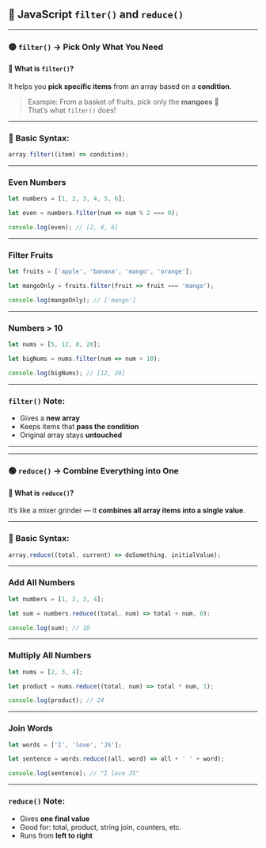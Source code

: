 ## 📘 JavaScript `filter()` and `reduce()`  

---

### 🟡 `filter()` → Pick Only What You Need

#### 🤔 What is `filter()`?

It helps you **pick specific items** from an array based on a **condition**.

> Example: From a basket of fruits, pick only the **mangoes** 🍋  
> That’s what `filter()` does!

---

### 🔹 Basic Syntax:
```js
array.filter((item) => condition);
```

---

### Even Numbers
```js
let numbers = [1, 2, 3, 4, 5, 6];

let even = numbers.filter(num => num % 2 === 0);

console.log(even); // [2, 4, 6]
```

---

### Filter Fruits
```js
let fruits = ['apple', 'banana', 'mango', 'orange'];

let mangoOnly = fruits.filter(fruit => fruit === 'mango');

console.log(mangoOnly); // ['mango']
```

---

### Numbers > 10
```js
let nums = [5, 12, 8, 20];

let bigNums = nums.filter(num => num > 10);

console.log(bigNums); // [12, 20]
```

---

### `filter()` Note:
- Gives a **new array**
- Keeps items that **pass the condition**
- Original array stays **untouched**

---

---

### 🟢 `reduce()` → Combine Everything into One

#### 🤔 What is `reduce()`?

It’s like a mixer grinder — it **combines all array items into a single value**.

---

### 🔹 Basic Syntax:
```js
array.reduce((total, current) => doSomething, initialValue);
```

---

### Add All Numbers
```js
let numbers = [1, 2, 3, 4];

let sum = numbers.reduce((total, num) => total + num, 0);

console.log(sum); // 10
```

---

### Multiply All Numbers
```js
let nums = [2, 3, 4];

let product = nums.reduce((total, num) => total * num, 1);

console.log(product); // 24
```

---

### Join Words
```js
let words = ['I', 'love', 'JS'];

let sentence = words.reduce((all, word) => all + ' ' + word);

console.log(sentence); // "I love JS"
```

---

### `reduce()` Note:
- Gives **one final value**
- Good for: total, product, string join, counters, etc.
- Runs from **left to right**
